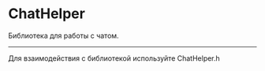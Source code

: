 # ChatHelper
Библиотека для работы с чатом.<hr>
Для взаимодействия с библиотекой используйте ChatHelper.h
